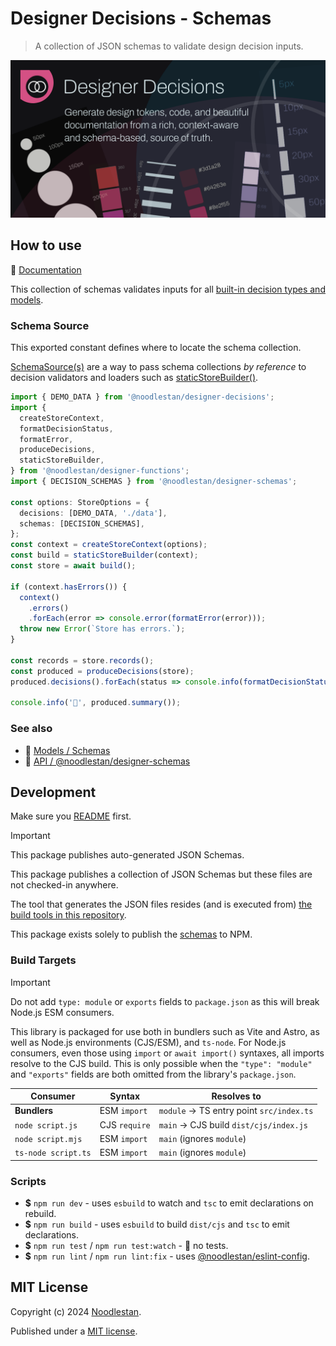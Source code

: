 # Designer Decisions - Schemas

> A collection of JSON schemas to validate design decision inputs.

![](https://raw.githubusercontent.com/noodlestan/designer/refs/heads/main/docs/designer-decisions/public/designer-decisions-og-1280x640.png)

## How to use

📖 [Documentation](https://designer-decisions.noodlestan.org/models/schemas)

This collection of schemas validates inputs for all [built-in decision types and models](https://designer-decisions.noodlestan.org/models/decision-types).

### Schema Source

This exported constant defines where to locate the schema collection.

[SchemaSource(s)](https://designer-decisions.noodlestan.org/api/designer-decisions/Meta/Types/SchemaSource/) are a way to pass schema collections _by reference_ to decision validators and loaders such as [staticStoreBuilder()](https://designer-decisions.noodlestan.org/api/designer-functions/Builder/staticStoreBuilder/).

```ts
import { DEMO_DATA } from '@noodlestan/designer-decisions';
import {
  createStoreContext,
  formatDecisionStatus,
  formatError,
  produceDecisions,
  staticStoreBuilder,
} from '@noodlestan/designer-functions';
import { DECISION_SCHEMAS } from '@noodlestan/designer-schemas';

const options: StoreOptions = {
  decisions: [DEMO_DATA, './data'],
  schemas: [DECISION_SCHEMAS],
};
const context = createStoreContext(options);
const build = staticStoreBuilder(context);
const store = await build();

if (context.hasErrors()) {
  context()
    .errors()
    .forEach(error => console.error(formatError(error)));
  throw new Error(`Store has errors.`);
}

const records = store.records();
const produced = produceDecisions(store);
produced.decisions().forEach(status => console.info(formatDecisionStatus(status)));

console.info('🐘', produced.summary());
```

### See also

- 📖 [Models / Schemas](https://designer-decisions.noodlestan.org/models/schemas)
- 📖 [API / @noodlestan/designer-schemas](https://designer-decisions.noodlestan.org/api/designer-schemas)

## Development

Make sure you [README](https://github.com/noodlestan/designer/blob/main/README.md) first.

> [!IMPORTANT]
> This package publishes auto-generated JSON Schemas.

This package publishes a collection of JSON Schemas but these files are not checked-in anywhere.

The tool that generates the JSON files resides (and is executed from) [the build tools in this repository](https://github.com/noodlestan/designer/blob/main/tools/build/README.md).

This package exists solely to publish the [schemas](https://www.npmjs.com/package/@noodlestan/designer-schemas?activeTab=code) to NPM.

### Build Targets

> [!IMPORTANT]
> Do not add `type: module` or `exports` fields to `package.json` as this will break Node.js ESM consumers.

This library is packaged for use both in bundlers such as Vite and Astro, as well as Node.js environments (CJS/ESM), and `ts-node`. For Node.js consumers, even those using `import` or `await import()` syntaxes, all imports resolve to the CJS build. This is only possible when the `"type": "module"` and `"exports"` fields are both omitted from the library's `package.json`.

| Consumer            | Syntax        | Resolves to                              |
| ------------------- | ------------- | ---------------------------------------- |
| **Bundlers**        | ESM `import`  | `module` → TS entry point `src/index.ts` |
| `node script.js`    | CJS `require` | `main` → CJS build `dist/cjs/index.js`   |
| `node script.mjs`   | ESM `import`  | `main` (ignores `module`)                |
| `ts-node script.ts` | ESM `import`  | `main` (ignores `module`)                |

### Scripts

- **$** `npm run dev` - uses `esbuild` to watch and `tsc` to emit declarations on rebuild.
- **$** `npm run build` - uses `esbuild` to build `dist/cjs` and `tsc` to emit declarations.
- **$** `npm run test` / `npm run test:watch` - 🚧 no tests.
- **$** `npm run lint` / `npm run lint:fix` - uses [@noodlestan/eslint-config](https://www.npmjs.com/package/@noodlestan/eslint-config).

## MIT License

Copyright (c) 2024 [Noodlestan](https://noodlestan.org/).

Published under a [MIT license](https://noodlestan.mit-license.org/).
